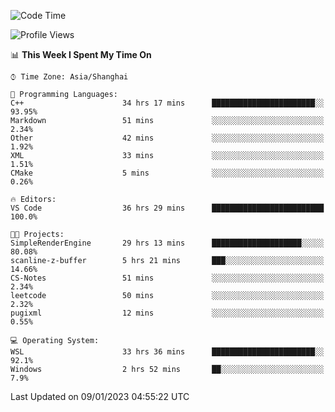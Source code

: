 <!--START_SECTION:waka-->
![Code Time](http://img.shields.io/badge/Code%20Time-565%20hrs%2022%20mins-blue)

![Profile Views](http://img.shields.io/badge/Profile%20Views-2-blue)

📊 **This Week I Spent My Time On** 

```text
⌚︎ Time Zone: Asia/Shanghai

💬 Programming Languages: 
C++                      34 hrs 17 mins      ███████████████████████░░   93.95% 
Markdown                 51 mins             ░░░░░░░░░░░░░░░░░░░░░░░░░   2.34% 
Other                    42 mins             ░░░░░░░░░░░░░░░░░░░░░░░░░   1.92% 
XML                      33 mins             ░░░░░░░░░░░░░░░░░░░░░░░░░   1.51% 
CMake                    5 mins              ░░░░░░░░░░░░░░░░░░░░░░░░░   0.26%

🔥 Editors: 
VS Code                  36 hrs 29 mins      █████████████████████████   100.0%

🐱‍💻 Projects: 
SimpleRenderEngine       29 hrs 13 mins      ████████████████████░░░░░   80.08% 
scanline-z-buffer        5 hrs 21 mins       ███░░░░░░░░░░░░░░░░░░░░░░   14.66% 
CS-Notes                 51 mins             ░░░░░░░░░░░░░░░░░░░░░░░░░   2.34% 
leetcode                 50 mins             ░░░░░░░░░░░░░░░░░░░░░░░░░   2.32% 
pugixml                  12 mins             ░░░░░░░░░░░░░░░░░░░░░░░░░   0.55%

💻 Operating System: 
WSL                      33 hrs 36 mins      ███████████████████████░░   92.1% 
Windows                  2 hrs 52 mins       ██░░░░░░░░░░░░░░░░░░░░░░░   7.9%

```


 Last Updated on 09/01/2023 04:55:22 UTC
<!--END_SECTION:waka-->